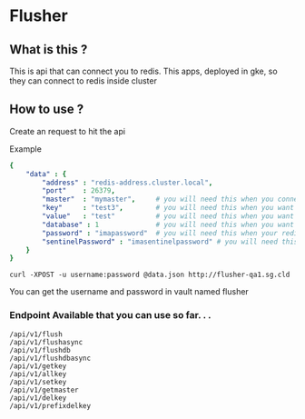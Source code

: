 # Flusher

## What is this ? 

This is api that can connect you to redis. This apps, deployed in gke, so they can connect to redis inside cluster

## How to use ?

Create an request to hit the api

Example

```yaml
{
    "data" : {
        "address" : "redis-address.cluster.local",
        "port"    : 26379,
        "master"  : "mymaster",     # you will need this when you connect to sentinel, and you should know the mastergroup name check application properties
        "key"     : "test3",        # you will need this when you want to get/set key
        "value"   : "test"          # you will need this when you want to set key
        "database" : 1              # you will need this when you want to target specific database
        "password" : "imapassword"  # you will need this when your redis has password
        "sentinelPassword" : "imasentinelpassword" # you will need this when your sentinel has a password too
    }
}
```

```
curl -XPOST -u username:password @data.json http://flusher-qa1.sg.cld
```

You can get the username and password in vault named flusher

### Endpoint Available that you can use so far. . . 
```
/api/v1/flush
/api/v1/flushasync
/api/v1/flushdb
/api/v1/flushdbasync
/api/v1/getkey
/api/v1/allkey
/api/v1/setkey
/api/v1/getmaster
/api/v1/delkey
/api/v1/prefixdelkey
```
